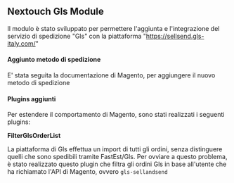 ## Nextouch Gls Module

Il modulo è stato sviluppato per permettere l'aggiunta
e l'integrazione del servizio di spedizione "Gls" con la
piattaforma "https://sellsend.gls-italy.com/"

#### Aggiunto metodo di spedizione
E' stata seguita la documentazione di Magento, per aggiungere
il nuovo metodo di spedizione

#### Plugins aggiunti
Per estendere il comportamento di Magento, sono stati
realizzati i seguenti plugins:

**FilterGlsOrderList**

La piattaforma di Gls effettua un import di tutti gli ordini,
senza distinguere quelli che sono spedibili tramite FastEst/Gls.
Per ovviare a questo problema, è stato realizzato questo plugin che filtra
gli ordini Gls in base all'utente che ha richiamato l'API di Magento, ovvero `gls-sellandsend`
